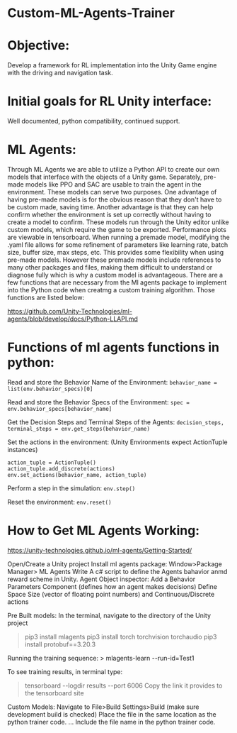 # Custom-ML-Agents-Trainer
# Objective:
Develop a framework for RL implementation into the Unity Game engine with the driving and navigation task.

# Initial goals for RL Unity interface: 
Well documented, python compatibility, continued support. 

# ML Agents:
Through ML Agents we are able to utilize a Python API to create our own models that interface with the objects of a Unity game. Separately, pre-made models like PPO and SAC are usable to train the agent in the environment. These models can serve two purposes. One advantage of having pre-made models is for the obvious reason that they don't have to be custom made, saving time. Another advantage  is that they can help confirm whether the environment is set up correctly without having to create a model to confirm. These models run through the Unity editor unlike custom models, which require the game to be exported. Performance plots are viewable in tensorboard. When running a premade model, modifying the .yaml file allows for some refinement of parameters like learning rate, batch size, buffer size, max steps,  etc. This provides some flexibility when using pre-made models. However these premade models include references to many other packages and files, making them difficult to understand or diagnose fully which is why a custom model is advantageous. There are a few functions that are necessary from the Ml agents package to implement into the Python code when creatmg a custom training algorithm. Those functions are listed below:

https://github.com/Unity-Technologies/ml-agents/blob/develop/docs/Python-LLAPI.md

# Functions of ml agents functions in python:

Read and store the Behavior Name of the Environment:
```behavior_name = list(env.behavior_specs)[0]```

Read and store the Behavior Specs of the Environment:
```spec = env.behavior_specs[behavior_name]```

Get the Decision Steps and Terminal Steps of the Agents:
```decision_steps, terminal_steps = env.get_steps(behavior_name)```

Set the actions in the environment:
(Unity Environments expect ActionTuple instances)
```
action_tuple = ActionTuple()
action_tuple.add_discrete(actions)
env.set_actions(behavior_name, action_tuple)
```

Perform a step in the simulation:
```env.step()```

Reset the environment:
```env.reset()```

# How to Get ML Agents Working:
https://unity-technologies.github.io/ml-agents/Getting-Started/

Open/Create a Unity project
Install ml agents package: Window>Package Manager> ML Agents
Write A c# script to define the Agents bahavior anmd reward scheme in Unity.
Agent Object inspector: 
Add a Behavior Parameters Component (defines how an agent makes decisions)
Define Space Size (vector of floating point numbers) and Continuous/Discrete actions 


Pre Built models:
In the terminal, navigate to the directory of the Unity project
> pip3 install mlagents
> pip3 install torch torchvision torchaudio
> pip3 install protobuf==3.20.3

Running the training sequence:
	> mlagents-learn --run-id=Test1

To see training results, in terminal type: 
> tensorboard --logdir results --port 6006
	Copy the link it provides to the tensorboard site

Custom Models:
Navigate to File>Build Settings>Build  (make sure development build is checked)
Place the file in the same location as the python trainer code.
…
Include the file name in the python trainer code.
